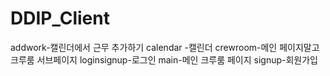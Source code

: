 # DDIP_Client

addwork-캘린더에서 근무 추가하기
calendar -캘린더
crewroom-메인 페이지말고 크루룸 서브페이지
loginsignup-로그인
main-메인 크루룸 페이지
signup-회원가입
